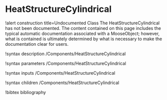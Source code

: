 <!-- MOOSE Documentation Stub: Remove this when content is added. -->

# HeatStructureCylindrical

!alert construction title=Undocumented Class
The HeatStructureCylindrical has not been documented. The content contained on this page includes the
typical automatic documentation associated with a MooseObject; however, what is contained is
ultimately determined by what is necessary to make the documentation clear for users.

!syntax description /Components/HeatStructureCylindrical

!syntax parameters /Components/HeatStructureCylindrical

!syntax inputs /Components/HeatStructureCylindrical

!syntax children /Components/HeatStructureCylindrical

!bibtex bibliography

